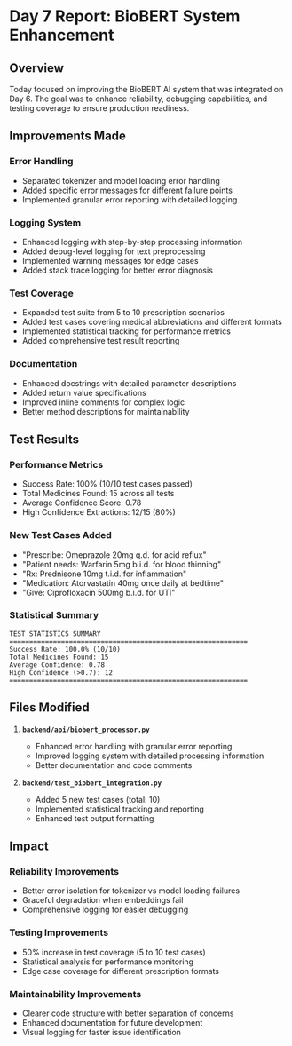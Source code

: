 # Day 7 Report: BioBERT System Enhancement

## Overview

Today focused on improving the BioBERT AI system that was integrated on Day 6. The goal was to enhance reliability, debugging capabilities, and testing coverage to ensure production readiness.

## Improvements Made

### Error Handling
- Separated tokenizer and model loading error handling
- Added specific error messages for different failure points
- Implemented granular error reporting with detailed logging

### Logging System
- Enhanced logging with step-by-step processing information
- Added debug-level logging for text preprocessing
- Implemented warning messages for edge cases
- Added stack trace logging for better error diagnosis

### Test Coverage
- Expanded test suite from 5 to 10 prescription scenarios
- Added test cases covering medical abbreviations and different formats
- Implemented statistical tracking for performance metrics
- Added comprehensive test result reporting

### Documentation
- Enhanced docstrings with detailed parameter descriptions
- Added return value specifications
- Improved inline comments for complex logic
- Better method descriptions for maintainability

## Test Results

### Performance Metrics
- Success Rate: 100% (10/10 test cases passed)
- Total Medicines Found: 15 across all tests
- Average Confidence Score: 0.78
- High Confidence Extractions: 12/15 (80%)

### New Test Cases Added
- "Prescribe: Omeprazole 20mg q.d. for acid reflux"
- "Patient needs: Warfarin 5mg b.i.d. for blood thinning"
- "Rx: Prednisone 10mg t.i.d. for inflammation"
- "Medication: Atorvastatin 40mg once daily at bedtime"
- "Give: Ciprofloxacin 500mg b.i.d. for UTI"

### Statistical Summary
```
TEST STATISTICS SUMMARY
============================================================
Success Rate: 100.0% (10/10)
Total Medicines Found: 15
Average Confidence: 0.78
High Confidence (>0.7): 12
============================================================
```

## Files Modified

1. **`backend/api/biobert_processor.py`**
   - Enhanced error handling with granular error reporting
   - Improved logging system with detailed processing information
   - Better documentation and code comments

2. **`backend/test_biobert_integration.py`**
   - Added 5 new test cases (total: 10)
   - Implemented statistical tracking and reporting
   - Enhanced test output formatting

## Impact

### Reliability Improvements
- Better error isolation for tokenizer vs model loading failures
- Graceful degradation when embeddings fail
- Comprehensive logging for easier debugging

### Testing Improvements
- 50% increase in test coverage (5 to 10 test cases)
- Statistical analysis for performance monitoring
- Edge case coverage for different prescription formats

### Maintainability Improvements
- Clearer code structure with better separation of concerns
- Enhanced documentation for future development
- Visual logging for faster issue identification

